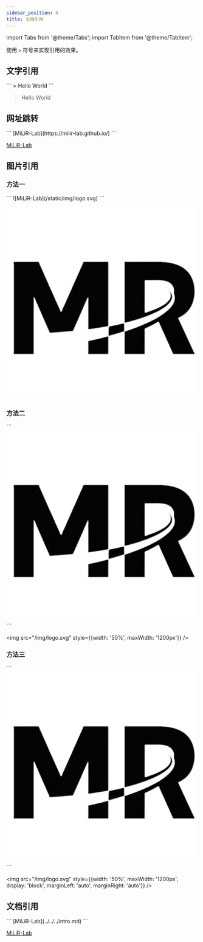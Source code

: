 ```yaml
---
sidebar_position: 4
title: 文档引用
---
```


import Tabs from '@theme/Tabs';
import TabItem from '@theme/TabItem';

使用 `>` 符号来实现引用的效果。

## 文字引用

<Tabs>
<TabItem value="markdown" label="实现语法">
```
> Hello World
```
</TabItem>
<TabItem value="preview" label="效果预览">

> Hello World

</TabItem>
</Tabs>

## 网址跳转

<Tabs>
<TabItem value="markdown" label="实现语法">
```
[MiLiR-Lab](https://milir-lab.github.io/)
```
</TabItem>
<TabItem value="preview" label="效果预览">

[MiLiR-Lab](https://milir-lab.github.io/)

</TabItem>
</Tabs>

## 图片引用

### 方法一

<Tabs>
<TabItem value="markdown" label="实现语法">
```
![MiLiR-Lab](/static/img/logo.svg)
```
</TabItem>
<TabItem value="preview" label="效果预览">

![MiLiR-Lab](/img/logo.svg)

</TabItem>
</Tabs>

### 方法二

<Tabs>
<TabItem value="markdown" label="实现语法">
```
<img src="/img/logo.svg" style={{width: '50%', maxWidth: '1200px'}} />
```
</TabItem>
<TabItem value="preview" label="效果预览">

<img src="/img/logo.svg" style={{width: '50%', maxWidth: '1200px'}} />

</TabItem>
</Tabs>

### 方法三

<Tabs>
<TabItem value="markdown" label="实现语法">
```
<img 
  src="/img/logo.svg" 
  style={{width: '50%', maxWidth: '1200px', display: 'block', marginLeft: 'auto', marginRight: 'auto'}} 
/>
```
</TabItem>
<TabItem value="preview" label="效果预览">

<img 
  src="/img/logo.svg" 
  style={{width: '50%', maxWidth: '1200px', display: 'block', marginLeft: 'auto', marginRight: 'auto'}} 
/>

</TabItem>
</Tabs>

## 文档引用

<Tabs>
<TabItem value="markdown" label="实现语法">
```
[MiLiR-Lab](../../../intro.md)
```
</TabItem>
<TabItem value="preview" label="效果预览">

[MiLiR-Lab](../../../intro.md)

</TabItem>
</Tabs>
